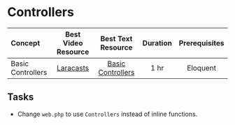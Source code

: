 # Controllers

Concept | Best Video Resource | Best Text Resource | Duration | Prerequisites
:-- | :--: | :--: | :--: | :--:
Basic Controllers | [Laracasts](https://laracasts.com/series/laravel-from-scratch-2017/episodes/8) | [Basic Controllers](https://laravel.com/docs/5.4/controllers#basic-controllers) | 1 hr | Eloquent

## Tasks

- Change `web.php` to use `Controllers` instead of inline functions.
